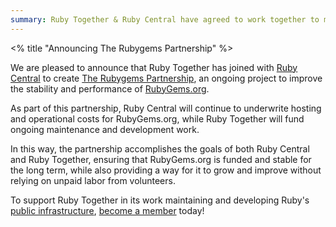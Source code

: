 ```yaml
---
summary: Ruby Together & Ruby Central have agreed to work together to make RubyGems.org better than ever.
---
```

<% title "Announcing The Rubygems Partnership" %>

We are pleased to announce that Ruby Together has joined with [Ruby Central](http://rubycentral.org) to create [The Rubygems Partnership](<%= rubygems_path %>), an ongoing project to improve the stability and performance of [RubyGems.org](https://rubygems.org).

As part of this partnership, Ruby Central will continue to underwrite hosting and operational costs for RubyGems.org, while Ruby Together will fund ongoing maintenance and development work.

In this way, the partnership accomplishes the goals of both Ruby Central and Ruby Together, ensuring that RubyGems.org is funded and stable for the long term, while also providing a way for it to grow and improve without relying on unpaid labor from volunteers.

To support Ruby Together in its work maintaining and developing Ruby's [public infrastructure](<%= roadmap_path %>), [become a member](<%= root_path(anchor: "join") %>) today!